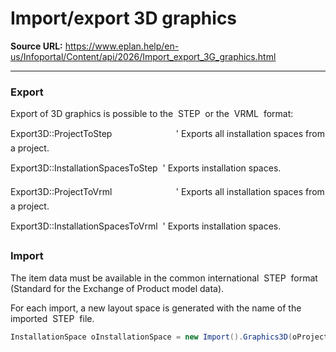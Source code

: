 # Import/export 3D graphics

**Source URL:** https://www.eplan.help/en-us/Infoportal/Content/api/2026/Import_export_3G_graphics.html

---

### Export

Export of 3D graphics is possible to the  STEP  or the  VRML  format:

Export3D::ProjectToStep                          ' Exports all installation spaces from a project.

Export3D::InstallationSpacesToStep  ' Exports installation spaces.

Export3D::ProjectToVrml                          ' Exports all installation spaces from a project.

Export3D::InstallationSpacesToVrml  ' Exports installation spaces.

### Import

The item data must be available in the common international  STEP  format (Standard for the Exchange of Product model data).

For each import, a new layout space is generated with the name of the imported  STEP  file.

```csharp
InstallationSpace oInstallationSpace = new Import().Graphics3D(oProject, "c:\\temp\\BK3100\\BK3xxx.stp");

```